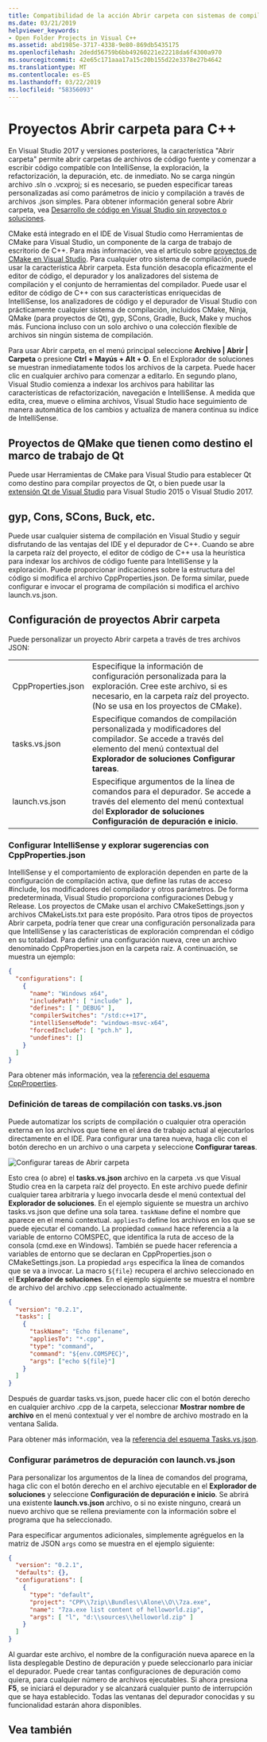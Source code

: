 ```yaml
---
title: Compatibilidad de la acción Abrir carpeta con sistemas de compilación de C++ en Visual Studio
ms.date: 03/21/2019
helpviewer_keywords:
- Open Folder Projects in Visual C++
ms.assetid: abd1985e-3717-4338-9e80-869db5435175
ms.openlocfilehash: 2dedd56759b6bb49260221e22218da6f4300a970
ms.sourcegitcommit: 42e65c171aaa17a15c20b155d22e3378e27b4642
ms.translationtype: MT
ms.contentlocale: es-ES
ms.lasthandoff: 03/22/2019
ms.locfileid: "58356093"
---
```

# <a name="open-folder-projects-for-c"></a>Proyectos Abrir carpeta para C++

En Visual Studio 2017 y versiones posteriores, la característica "Abrir carpeta" permite abrir carpetas de archivos de código fuente y comenzar a escribir código compatible con IntelliSense, la exploración, la refactorización, la depuración, etc. de inmediato. No se carga ningún archivo .sln o .vcxproj; si es necesario, se pueden especificar tareas personalizadas así como parámetros de inicio y compilación a través de archivos .json simples. Para obtener información general sobre Abrir carpeta, vea [Desarrollo de código en Visual Studio sin proyectos o soluciones](/visualstudio/ide/develop-code-in-visual-studio-without-projects-or-solutions).

CMake está integrado en el IDE de Visual Studio como Herramientas de CMake para Visual Studio, un componente de la carga de trabajo de escritorio de C++. Para más información, vea el artículo sobre [proyectos de CMake en Visual Studio](cmake-projects-in-visual-studio.md). Para cualquier otro sistema de compilación, puede usar la característica Abrir carpeta. Esta función desacopla eficazmente el editor de código, el depurador y los analizadores del sistema de compilación y el conjunto de herramientas del compilador. Puede usar el editor de código de C++ con sus características enriquecidas de IntelliSense, los analizadores de código y el depurador de Visual Studio con prácticamente cualquier sistema de compilación, incluidos CMake, Ninja, QMake (para proyectos de Qt), gyp, SCons, Gradle, Buck, Make y muchos más. Funciona incluso con un solo archivo o una colección flexible de archivos sin ningún sistema de compilación.

Para usar Abrir carpeta, en el menú principal seleccione **Archivo | Abrir | Carpeta** o presione **Ctrl + Mayús + Alt + O**. En el Explorador de soluciones se muestran inmediatamente todos los archivos de la carpeta. Puede hacer clic en cualquier archivo para comenzar a editarlo. En segundo plano, Visual Studio comienza a indexar los archivos para habilitar las características de refactorización, navegación e IntelliSense. A medida que edita, crea, mueve o elimina archivos, Visual Studio hace seguimiento de manera automática de los cambios y actualiza de manera continua su indice de IntelliSense. 

## <a name="qmake-projects-that-target-the-qt-framework"></a>Proyectos de QMake que tienen como destino el marco de trabajo de Qt

Puede usar Herramientas de CMake para Visual Studio para establecer Qt como destino para compilar proyectos de Qt, o bien puede usar la [extensión Qt de Visual Studio](https://download.qt.io/development_releases/vsaddin/) para Visual Studio 2015 o Visual Studio 2017.

## <a name="gyp-cons-scons-buck-etc"></a>gyp, Cons, SCons, Buck, etc.

Puede usar cualquier sistema de compilación en Visual Studio y seguir disfrutando de las ventajas del IDE y el depurador de C++. Cuando se abre la carpeta raíz del proyecto, el editor de código de C++ usa la heurística para indexar los archivos de código fuente para IntelliSense y la exploración. Puede proporcionar indicaciones sobre la estructura del código si modifica el archivo CppProperties.json. De forma similar, puede configurar e invocar el programa de compilación si modifica el archivo launch.vs.json.

## <a name="configuring-open-folder-projects"></a>Configuración de proyectos Abrir carpeta

Puede personalizar un proyecto Abrir carpeta a través de tres archivos JSON:

| | |
|-|-|
|CppProperties.json|Especifique la información de configuración personalizada para la exploración. Cree este archivo, si es necesario, en la carpeta raíz del proyecto. (No se usa en los proyectos de CMake).|
|tasks.vs.json|Especifique comandos de compilación personalizada y modificadores del compilador. Se accede a través del elemento del menú contextual del **Explorador de soluciones** **Configurar tareas**.|
|launch.vs.json|Especifique argumentos de la línea de comandos para el depurador. Se accede a través del elemento del menú contextual del **Explorador de soluciones** **Configuración de depuración e inicio**.|

### <a name="configure-intellisense-and-browsing-hints-with-cpppropertiesjson"></a>Configurar IntelliSense y explorar sugerencias con CppProperties.json

IntelliSense y el comportamiento de exploración dependen en parte de la configuración de compilación activa, que define las rutas de acceso #include, los modificadores del compilador y otros parámetros. De forma predeterminada, Visual Studio proporciona configuraciones Debug y Release. Los proyectos de CMake usan el archivo CMakeSettings.json y archivos CMakeLists.txt para este propósito. Para otros tipos de proyectos Abrir carpeta, podría tener que crear una configuración personalizada para que IntelliSense y las características de exploración comprendan el código en su totalidad. Para definir una configuración nueva, cree un archivo denominado CppProperties.json en la carpeta raíz. A continuación, se muestra un ejemplo:

```json
{
  "configurations": [
    {
      "name": "Windows x64",
      "includePath": [ "include" ],
      "defines": [ "_DEBUG" ],
      "compilerSwitches": "/std:c++17",
      "intelliSenseMode": "windows-msvc-x64",
      "forcedInclude": [ "pch.h" ],
      "undefines": []
    }
  ]
}
```
Para obtener más información, vea la [referencia del esquema CppProperties](cppproperties-schema-reference.md).

### <a name="define-build-tasks-with-tasksvsjson"></a>Definición de tareas de compilación con tasks.vs.json

Puede automatizar los scripts de compilación o cualquier otra operación externa en los archivos que tiene en el área de trabajo actual al ejecutarlos directamente en el IDE. Para configurar una tarea nueva, haga clic con el botón derecho en un archivo o una carpeta y seleccione **Configurar tareas**.

![Configurar tareas de Abrir carpeta](media/open-folder-config-tasks.png)

Esto crea (o abre) el **tasks.vs.json** archivo en la carpeta .vs que Visual Studio crea en la carpeta raíz del proyecto. En este archivo puede definir cualquier tarea arbitraria y luego invocarla desde el menú contextual del **Explorador de soluciones**. En el ejemplo siguiente se muestra un archivo tasks.vs.json que define una sola tarea. `taskName` define el nombre que aparece en el menú contextual. `appliesTo` define los archivos en los que se puede ejecutar el comando. La propiedad `command` hace referencia a la variable de entorno COMSPEC, que identifica la ruta de acceso de la consola (cmd.exe en Windows). También se puede hacer referencia a variables de entorno que se declaran en CppProperties.json o CMakeSettings.json. La propiedad `args` especifica la línea de comandos que se va a invocar. La macro `${file}` recupera el archivo seleccionado en el **Explorador de soluciones**. En el ejemplo siguiente se muestra el nombre de archivo del archivo .cpp seleccionado actualmente.

```json
{
  "version": "0.2.1",
  "tasks": [
    {
      "taskName": "Echo filename",
      "appliesTo": "*.cpp",
      "type": "command",
      "command": "${env.COMSPEC}",
      "args": ["echo ${file}"]
    }
  ]
}
```

Después de guardar tasks.vs.json, puede hacer clic con el botón derecho en cualquier archivo .cpp de la carpeta, seleccionar **Mostrar nombre de archivo** en el menú contextual y ver el nombre de archivo mostrado en la ventana Salida.

Para obtener más información, vea la [referencia del esquema Tasks.vs.json](tasks-vs-json-schema-reference-cpp.md).

### <a name="configure-debugging-parameters-with-launchvsjson"></a>Configurar parámetros de depuración con launch.vs.json

Para personalizar los argumentos de la línea de comandos del programa, haga clic con el botón derecho en el archivo ejecutable en el **Explorador de soluciones** y seleccione **Configuración de depuración e inicio**. Se abrirá una existente **launch.vs.json** archivo, o si no existe ninguno, creará un nuevo archivo que se rellena previamente con la información sobre el programa que ha seleccionado.

Para especificar argumentos adicionales, simplemente agréguelos en la matriz de JSON `args` como se muestra en el ejemplo siguiente:

```json
{
  "version": "0.2.1",
  "defaults": {},
  "configurations": [
    {
      "type": "default",
      "project": "CPP\\7zip\\Bundles\\Alone\\O\\7za.exe",
      "name": "7za.exe list content of helloworld.zip",
      "args": [ "l", "d:\\sources\\helloworld.zip" ]
    }
  ]
}
```

Al guardar este archivo, el nombre de la configuración nueva aparece en la lista desplegable Destino de depuración y puede seleccionarlo para iniciar el depurador. Puede crear tantas configuraciones de depuración como quiera, para cualquier número de archivos ejecutables. Si ahora presiona **F5**, se iniciará el depurador y se alcanzará cualquier punto de interrupción que se haya establecido. Todas las ventanas del depurador conocidas y su funcionalidad estarán ahora disponibles.

## <a name="see-also"></a>Vea también


